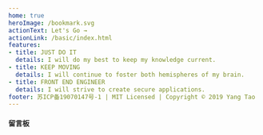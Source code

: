 ```yaml
---
home: true
heroImage: /bookmark.svg
actionText: Let's Go →
actionLink: /basic/index.html
features:
- title: JUST DO IT
  details: I will do my best to keep my knowledge current.
- title: KEEP MOVING
  details: I will continue to foster both hemispheres of my brain. 
- title: FRONT END ENGINEER
  details: I will strive to create secure applications.
footer: 苏ICP备19070147号-1 | MIT Licensed | Copyright © 2019 Yang Tao
---
```


#### 留言板
<Valine></Valine>